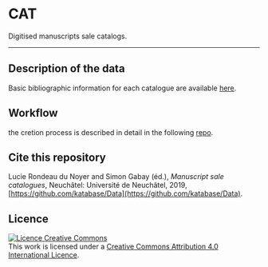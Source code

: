# CAT

Digitised manuscripts sale catalogs.

---

## Description of the data

Basic bibliographic information for each catalogue are available [here](https://github.com/e-ditiones/CAT/blob/master/_listCAT.tsv).

## Workflow

the cretion process is described in detail in the following [repo](https://github.com/katabase/GROBID_Dictionaries/blob/master/DOCUMENTATION.md).

## Cite this repository
Lucie Rondeau du Noyer and Simon Gabay (éd.), _Manuscript sale catalogues_, Neuchâtel: Université de Neuchâtel, 2019, [https://github.com/katabase/Data](https://github.com/katabase/Data).

## Licence
<a rel="license" href="http://creativecommons.org/licenses/by/4.0/"><img alt="Licence Creative Commons" style="border-width:0" src="https://i.creativecommons.org/l/by/4.0/88x31.png" /></a><br />This work is licensed under a <a rel="license" href="http://creativecommons.org/licenses/by/4.0/">Creative Commons Attribution 4.0 International Licence</a>.
